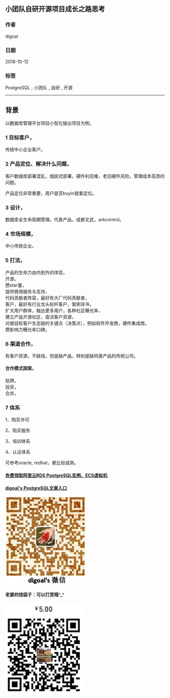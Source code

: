 ## 小团队自研开源项目成长之路思考   
                                                           
### 作者                                                           
digoal                                                           
                                                           
### 日期                                                           
2018-10-12                                                         
                                                           
### 标签                                                           
PostgreSQL , 小团队 , 自研 , 开源    
                                                           
----                                                           
                                                           
## 背景    
以数据库管理平台项目小型化输出项目为例，  
  
### 1 目标客户，  
传统中小企业客户。  
  
### 2 产品定位、解决什么问题，  
客户数据库部署混乱，烟囱式部署，硬件利旧难，老旧硬件风险，管理成本高昂的问题。  
  
产品定位非常重要，用户是否buyin就看定位。  
  
### 3 设计，  
数据库全生命周期管理。代表产品，成都文武，arkcontrol。  
  
### 4 市场规模，  
中小传统企业。  
  
### 5 打法，  
产品的生命力由内到外的体现，  
开源，  
攒star量，  
提供商用服务与支持，  
代码贡献者阵容，最好有大厂代码贡献者，  
客户，最好有行业龙头标杆客户，案例背书，  
扩大用户群体，触达更多用户，各种社区曝光率，  
建立产品开源社区，盘活客户资源，  
对接目标客户生态链的关键点（决策点），例如软件开发商，硬件集成商，  
攒影响力曝光率口碑。  
  
### 6 渠道合作，  
有客户资源，不缺钱，但是缺产品，特别是缺同类产品的传统公司。  
  
#### 合作模式探索，  
贴牌，  
投资，  
合并。  
  
### 7 体系
1、购买许可  
  
2、购买服务  
  
3、培训体系  
  
4、认证体系  
  
可参考oracle, redhat，都比较成熟。   
  
  
  
  
  
  
  
  
  
  
#### [免费领取阿里云RDS PostgreSQL实例、ECS虚拟机](https://free.aliyun.com/ "57258f76c37864c6e6d23383d05714ea")
  
  
#### [digoal's PostgreSQL文章入口](https://github.com/digoal/blog/blob/master/README.md "22709685feb7cab07d30f30387f0a9ae")
  
  
![digoal's weixin](../pic/digoal_weixin.jpg "f7ad92eeba24523fd47a6e1a0e691b59")
  
  
#### 老婆的钱袋子：可以打赏哦^_^  
![wife's weixin ds](../pic/wife_weixin_ds.jpg "acd5cce1a143ef1d6931b1956457bc9f")
  
